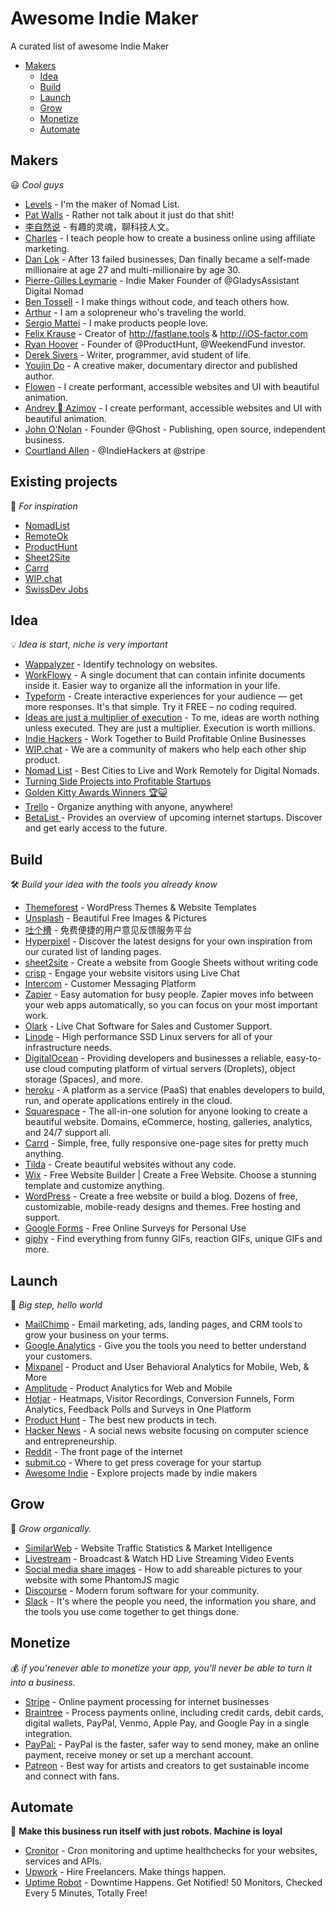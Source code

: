 # Awesome Indie Maker
A curated list of awesome Indie Maker

- [Makers](#makers)
  - [Idea](#idea)
  - [Build](#build)
  - [Launch](#launch)
  - [Grow](#grow)
  - [Monetize](#monetize)
  - [Automate](#automate)

## Makers

😃 *Cool guys*

* [Levels](https://levels.io/) - I'm the maker of Nomad List.
* [Pat Walls](https://twitter.com/thepatwalls) - Rather not talk about it just do that shit!
* [李自然说](https://www.youtube.com/channel/UCgLUl1WDoDXUtxPaZeSZHsw) - 有趣的灵魂，聊科技人文。
* [Charles](https://charlesngo.com/) - I teach people how to create a business online using affiliate marketing.
* [Dan Lok](https://www.youtube.com/channel/UCs_6DXZROU29pLvgQdCx4Ww) - After 13 failed businesses, Dan finally became a self-made millionaire at age 27 and multi-millionaire by age 30.
* [Pierre-Gilles Leymarie](https://twitter.com/pierregillesl) - Indie Maker Founder of @GladysAssistant Digital Nomad
* [Ben Tossell](https://twitter.com/bentossell) - I make things without code, and teach others how.
* [Arthur](https://arthuryeti.com/) -  I am a solopreneur who's traveling the world.
* [Sergio Mattei](https://twitter.com/matteing) -  I make products people love.
* [Felix Krause](https://krausefx.com/) - Creator of http://fastlane.tools  & http://iOS-factor.com
* [Ryan Hoover](https://twitter.com/rrhoover) - Founder of @ProductHunt, @WeekendFund investor.
* [Derek Sivers](https://sivers.org/) - Writer, programmer, avid student of life.
* [Youjin Do](https://youjin.do/) - A creative maker, documentary director and published author.
* [Flowen](https://www.flowen.me/) - I create performant, accessible websites and UI with beautiful animation.
* [Andrey  Azimov](https://twitter.com/andreyazimov) - I create performant, accessible websites and UI with beautiful animation.
* [John O'Nolan](https://twitter.com/johnonolan) - Founder @Ghost - Publishing, open source, independent business.
* [Courtland Allen](https://twitter.com/csallen) - @IndieHackers at @stripe

## Existing projects

🤔 *For inspiration*

* [NomadList](https://nomadlist.com/)
* [RemoteOk](https://remoteok.io/)
* [ProductHunt](https://www.producthunt.com/)
* [Sheet2Site](https://sheet2site.com/)
* [Carrd](https://carrd.co/)
* [WIP.chat](https://wip.chat/)
* [SwissDev Jobs](https://swissdevjobs.ch/)

## Idea

💡 *Idea is start, niche is very important*

* [Wappalyzer](https://www.wappalyzer.com/) - Identify technology on websites.
* [WorkFlowy](https://workflowy.com/) - A single document that can contain infinite documents inside it. Easier way to organize all the information in your life.
* [Typeform](https://www.typeform.com/) - Create interactive experiences for your audience — get more responses. It's that simple. Try it FREE – no coding required.
* [Ideas are just a multiplier of execution](https://sivers.org/multiply) - To me, ideas are worth nothing unless executed. They are just a multiplier. Execution is worth millions.
* [Indie Hackers](https://www.indiehackers.com/) - Work Together to Build Profitable Online Businesses
* [WIP.chat](https://wip.chat/) - We are a community of makers who help each other ship product.
* [Nomad List](https://nomadlist.com/) - Best Cities to Live and Work Remotely for Digital Nomads.
* [Turning Side Projects into Profitable Startups](https://www.youtube.com/watch?v=6reLWfFNer0)
* [Golden Kitty Awards Winners 🏆😺](https://blog.producthunt.com/golden-kitty-awards-winners-7c2628e5f429)
* [Trello](https://trello.com/) - Organize anything with anyone, anywhere!
* [BetaList ](https://betalist.com/) - Provides an overview of upcoming internet startups. Discover and get early access to the future.

## Build

🛠 *Build your idea with the tools you already know*

* [Themeforest](https://themeforest.net) - WordPress Themes & Website Templates
* [Unsplash](https://unsplash.com/) - Beautiful Free Images & Pictures
* [吐个槽](https://tucao.qq.com/) - 免费便捷的用户意见反馈服务平台
* [Hyperpixel](https://hyperpixel.io/) - Discover the latest designs for your own inspiration from our curated list of landing pages.
* [sheet2site](https://sheet2site.com/) - Create a website from Google Sheets without writing code
* [crisp](https://crisp.chat) - Engage your website visitors using Live Chat
* [Intercom](https://www.intercom.com/) - Customer Messaging Platform
* [Zapier](https://zapier.com/) - Easy automation for busy people. Zapier moves info between your web apps automatically, so you can focus on your most important work.
* [Olark](https://www.olark.com/) - Live Chat Software for Sales and Customer Support.
* [Linode](https://www.linode.com/) - High performance SSD Linux servers for all of your infrastructure needs.
* [DigitalOcean](https://www.digitalocean.com/) - Providing developers and businesses a reliable, easy-to-use cloud computing platform of virtual servers (Droplets), object storage (Spaces), and more.
* [heroku](https://www.heroku.com/) - A platform as a service (PaaS) that enables developers to build, run, and operate applications entirely in the cloud.
* [Squarespace](https://www.squarespace.com/) - The all-in-one solution for anyone looking to create a beautiful website. Domains, eCommerce, hosting, galleries, analytics, and 24/7 support all.
* [Carrd](https://carrd.co/) - Simple, free, fully responsive one-page sites for pretty much anything.
* [Tilda](http://tilda.cc/) - Create beautiful websites without any code.
* [Wix](https://www.wix.com/) - Free Website Builder | Create a Free Website. Choose a stunning template and customize anything.
* [WordPress](https://www.wordpress.com/) - Create a free website or build a blog. Dozens of free, customizable, mobile-ready designs and themes. Free hosting and support.
* [Google Forms](https://www.google.com/forms/about/) - Free Online Surveys for Personal Use
* [giphy](https://giphy.com/) - Find everything from funny GIFs, reaction GIFs, unique GIFs and more.

## Launch

🚀 *Big step, hello world*

* [MailChimp](https://mailchimp.com/) - Email marketing, ads, landing pages, and CRM tools to grow your business on your terms.
* [Google Analytics](https://analytics.google.com/analytics/web/) - Give you the tools you need to better understand your customers.
* [Mixpanel](https://mixpanel.com/) - Product and User Behavioral Analytics for Mobile, Web, & More
* [Amplitude](https://amplitude.com/) - Product Analytics for Web and Mobile
* [Hotjar](https://www.hotjar.com/) - Heatmaps, Visitor Recordings, Conversion Funnels, Form Analytics, Feedback Polls and Surveys in One Platform
* [Product Hunt](https://www.producthunt.com/) - The best new products in tech.
* [Hacker News](https://news.ycombinator.com/) - A social news website focusing on computer science and entrepreneurship.
* [Reddit](https://www.reddit.com/) - The front page of the internet
* [submit.co](https://submit.co/) - Where to get press coverage for your startup
* [Awesome Indie](https://awesomeindie.com/) - Explore projects made by indie makers

## Grow

🌱 *Grow organically.*

* [SimilarWeb](https://www.similarweb.com/) - Website Traffic Statistics & Market Intelligence
* [Livestream](https://livestream.com/) - Broadcast & Watch HD Live Streaming Video Events
* [Social media share images](https://levels.io/phantomjs-social-media-share-pictures/) - How to add shareable pictures to your website with some PhantomJS magic
* [Discourse](https://www.discourse.org/) - Modern forum software for your community.
* [Slack](https://slack.com/) - It's where the people you need, the information you share, and the tools you use come together to get things done.


## Monetize

💰 *if you'renever able to monetize your app, you'll never be able to turn it into a business.*

* [Stripe](https://stripe.com/) - Online payment processing for internet businesses
* [Braintree](https://www.braintreepayments.com/) - Process payments online, including credit cards, debit cards, digital wallets, PayPal, Venmo, Apple Pay, and Google Pay in a single integration.
* [PayPal:](https://www.paypal.com) - PayPal is the faster, safer way to send money, make an online payment, receive money or set up a merchant account.
* [Patreon](https://www.patreon.com/) - Best way for artists and creators to get sustainable income and connect with fans.


## Automate

🤖 **Make this business run itself with just robots. Machine is loyal**

* [Cronitor](https://cronitor.io/) - Cron monitoring and uptime healthchecks for your websites, services and APIs.
* [Upwork](https://www.upwork.com/) - Hire Freelancers. Make things happen.
* [Uptime Robot](https://uptimerobot.com/) - Downtime Happens. Get Notified! 50 Monitors, Checked Every 5 Minutes, Totally Free!
